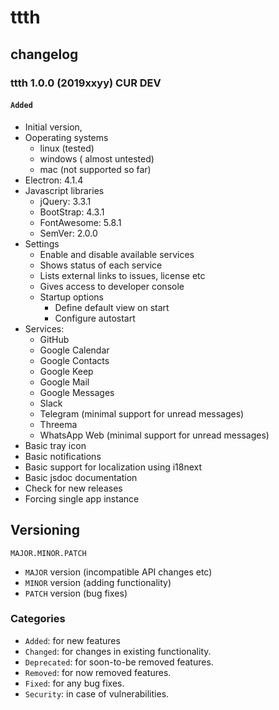 # ttth
## changelog

### ttth 1.0.0 (2019xxyy) CUR DEV
####  ```Added```
* Initial version,
* Ooperating systems
  * linux (tested)
  * windows ( almost untested)
  * mac (not supported so far)
* Electron: 4.1.4
* Javascript libraries
  * jQuery: 3.3.1
  * BootStrap: 4.3.1
  * FontAwesome: 5.8.1
  * SemVer: 2.0.0
* Settings
  * Enable and disable available services
  * Shows status of each service
  * Lists external links to issues, license etc
  * Gives access to developer console
  * Startup options
    * Define default view on start
    * Configure autostart
* Services:
  * GitHub
  * Google Calendar
  * Google Contacts
  * Google Keep
  * Google Mail
  * Google Messages
  * Slack
  * Telegram (minimal support for unread messages)
  * Threema
  * WhatsApp Web (minimal support for unread messages)
* Basic tray icon
* Basic notifications
* Basic support for localization using i18next
* Basic jsdoc documentation
* Check for new releases
* Forcing single app instance




## Versioning

  ```
  MAJOR.MINOR.PATCH
  ```

* ```MAJOR``` version (incompatible API changes etc)
* ```MINOR``` version (adding functionality)
* ```PATCH``` version (bug fixes)


### Categories
* ```Added```: for new features
* ```Changed```: for changes in existing functionality.
* ```Deprecated```: for soon-to-be removed features.
* ```Removed```: for now removed features.
* ```Fixed```: for any bug fixes.
* ```Security```: in case of vulnerabilities.
